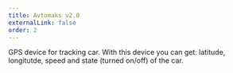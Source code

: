 ```yaml
---
title: Avtomaks v2.0
externalLink: false
order: 2
---
```


GPS device for tracking car. With this device you can get: latitude, longitutde, speed and state (turned on/off) of the car.